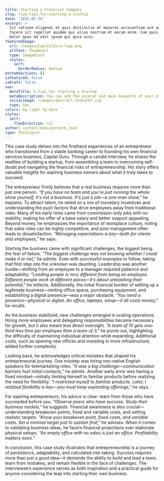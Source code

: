 ```yaml
---
title: Starting a Financial Company
slug: five-tips-for-starting-a-startup
date: '2025-05-24'
excerpt: >-
  Sit ratione eligendi et quis distinctio et maiores accusantium aut accusamus
  facere sit repellat quidem qui alias nostrum et earum enim. Cum quis sint eos
  dolor quas ad odit ipsum qui quia eius.
featuredImage:
  url: /images/CapitalGuru-logo.png
  altText: Thumbnail
  type: ImageBlock
  styles:
    self:
      borderRadius: medium
bottomSections: []
isFeatured: false
isDraft: false
seo:
  metaTitle: 5 Tips for Starting a Startup
  metaDescription: You can add the excerpt and main keywords of your blog post here.
  socialImage: /images/abstract-feature1.svg
  type: Seo
colors: bg-light-fg-dark
styles:
  self:
    flexDirection: col
author: content/data/person6.json
type: PostLayout
---
```

This case study delves into the firsthand experiences of an entrepreneur who transitioned from a stable banking career to founding his own financial services business, Capital Guru. Through a candid interview, he shares the realities of building a startup, from assembling a team to overcoming self-doubt and navigating the financial risks of entrepreneurship. His story offers valuable insights for aspiring business owners about what it truly takes to succeed.

The entrepreneur firmly believes that a real business requires more than just one person. *"If you have no team and you're just running the whole show yourself, it's not a business. It's just a job—a one-man show,"* he explains. To attract talent, he relied on a mix of monetary incentives and understanding the push factors that drive employees away from traditional roles. Many of his early hires came from commission-only jobs with no stability, making his offer of a base salary and better support appealing. Beyond money, he emphasizes the importance of workplace culture, noting that sales roles can be highly competitive, and poor management often leads to dissatisfaction. *"Managing expectations is key—both for clients and employees,"* he says.

Starting the business came with significant challenges, the biggest being the fear of failure. *"The biggest challenge was not knowing whether I could make it or not,"* he admits. Even with successful examples to follow, taking that first step into the unknown was daunting. Leadership was another hurdle—shifting from an employee to a manager required patience and adaptability. *"Leading people is very different from being an employee. Different people work at different paces—it’s about unleashing their potential,"* he reflects. Additionally, the initial financial burden of setting up a legitimate business—renting office space, purchasing equipment, and establishing a digital presence—was a major obstacle. *"You need a presence—physical or digital. An office, laptops, setup—it all costs money,"* he recalls.

As the business stabilized, new challenges emerged in scaling operations. Hiring more employees and delegating responsibilities became necessary for growth, but it also meant less direct oversight. *"A team of 10 gets one-third less time per employee than a team of 3,"* he points out, highlighting the difficulty of maintaining individual attention while expanding. Additional costs, such as opening new offices and investing in more infrastructure, added further complexity.

Looking back, he acknowledges critical mistakes that shaped his entrepreneurial journey. One misstep was hiring non-native English speakers for telemarketing roles. *"It was a big challenge—communication barriers hurt initial contacts,"* he admits. Another early error was having a fixed mindset—initially limiting himself to familiar products before realizing the need for flexibility. *"I restricted myself to familiar products. Later, I realized flexibility is key—you must keep expanding offerings,"* he says.

For aspiring entrepreneurs, his advice is clear: learn from those who have succeeded before you. *"Observe peers who have success. Study their business models,"* he suggests. Financial awareness is also crucial—understanding breakeven points, fixed and variable costs, and setting realistic targets. *"Know your breakeven point, fixed costs, and variable costs. Set a minimal target just to sustain first,"* he advises. When it comes to validating business ideas, he favors financial projections over elaborate physical setups. *"An empty office with no sales is just an office. Profitability matters more."*

In conclusion, this case study illustrates that entrepreneurship is a journey of persistence, adaptability, and calculated risk-taking. Success requires more than just a good idea—it demands the ability to build and lead a team, learn from mistakes, and remain flexible in the face of challenges. The interviewee’s experience serves as both inspiration and a practical guide for anyone considering the leap into starting their own business.
